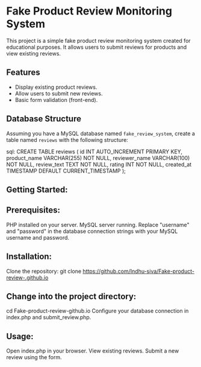 # Fake Product Review Monitoring System

This project is a simple fake product review monitoring system created for educational purposes. It allows users to submit reviews for products and view existing reviews.

## Features

- Display existing product reviews.
- Allow users to submit new reviews.
- Basic form validation (front-end).

## Database Structure

Assuming you have a MySQL database named `fake_review_system`, create a table named `reviews` with the following structure:

sql:
CREATE TABLE reviews (
    id INT AUTO_INCREMENT PRIMARY KEY,
    product_name VARCHAR(255) NOT NULL,
    reviewer_name VARCHAR(100) NOT NULL,
    review_text TEXT NOT NULL,
    rating INT NOT NULL,
    created_at TIMESTAMP DEFAULT CURRENT_TIMESTAMP
);

## Getting Started:
## Prerequisites:
PHP installed on your server.
MySQL server running.
Replace "username" and "password" in the database connection strings with your MySQL username and password.


## Installation:
Clone the repository:
git clone https://github.com/Indhu-siva/Fake-product-review-.github.io


## Change into the project directory:
cd Fake-product-review-github.io
Configure your database connection in index.php and submit_review.php.

## Usage:
Open index.php in your browser.
View existing reviews.
Submit a new review using the form.
